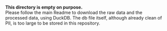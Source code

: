 **This directory is empty on purpose.**  
Please follow the main Readme to download the raw data and the processed data, using DuckDB. The db file itself,
although already clean of PII, is too large to be stored in this repository.